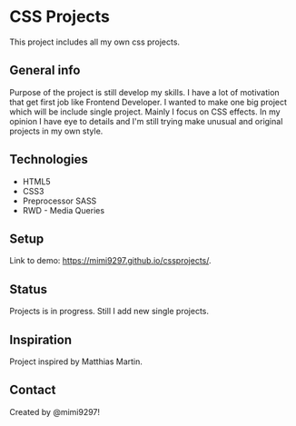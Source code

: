 # CSS Projects
This project includes all my own css projects.

## General info
Purpose of the project is still develop my skills.
I have a lot of motivation that get first job like Frontend Developer. I wanted to make one big project which will be include single project. Mainly I focus on CSS effects. In my opinion I have eye to details and I'm still trying make unusual and original projects in my own style.

## Technologies
* HTML5
* CSS3
* Preprocessor SASS
* RWD - Media Queries

## Setup
Link to demo: https://mimi9297.github.io/cssprojects/.

## Status
Projects is in progress.
Still I add new single projects.

## Inspiration

Project inspired by Matthias Martin.

## Contact

Created by @mimi9297!
